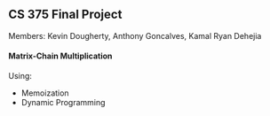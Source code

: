 ## CS 375 Final Project
Members: Kevin Dougherty, Anthony Goncalves, Kamal Ryan Dehejia
#### Matrix-Chain Multiplication
Using:
* Memoization
* Dynamic Programming